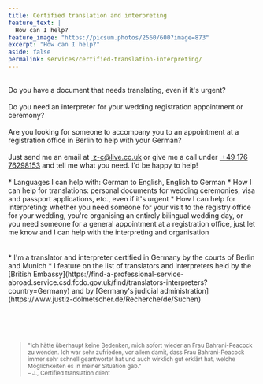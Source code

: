 ```yaml
---
title: Certified translation and interpreting
feature_text: |
  How can I help?
feature_image: "https://picsum.photos/2560/600?image=873"
excerpt: "How can I help?"
aside: false
permalink: services/certified-translation-interpreting/
---
```


<br>
Do you have a document that needs translating, even if it's urgent?<br><br>
Do you need an interpreter for your wedding registration appointment or ceremony?<br><br>
Are you looking for someone to accompany you to an appointment at a registration office in Berlin to help with your German? 
<br><br>
Just send me an email at <a href="mailto:z-c@live.co.uk">&nbsp;z-c@live.co.uk</a> or give me a call under <a href="tel:004917676298153">&nbsp;+49 176 76298153</a> and tell me what you need. I'd be happy to help!
<br><br>
* Languages I can help with: German to English, English to German
* How I can help for translations: personal documents for wedding ceremonies, visa and passport applications, etc., even if it's urgent
* How I can help for interpreting: whether you need someone for your visit to the registry office for your wedding, you're organising an entirely bilingual wedding day, or you need someone for a general appointment at a registration office, just let me know and I can help with the interpreting and organisation
<br><br><br>
* I'm a translator and interpreter certified in Germany by the courts of Berlin and Munich
* I feature on the list of translators and interpreters held by the [British Embassy](https://find-a-professional-service-abroad.service.csd.fcdo.gov.uk/find/translators-interpreters?country=Germany) and by [Germany's judicial administration](https://www.justiz-dolmetscher.de/Recherche/de/Suchen)

<br><br><br>
><small>"Ich hätte überhaupt keine Bedenken, mich sofort wieder an Frau Bahrani-Peacock zu wenden. Ich war sehr zufrieden, vor allem damit, dass Frau Bahrani-Peacock immer sehr schnell geantwortet hat und auch wirklich gut erklärt hat, welche Möglichkeiten es in meiner Situation gab."<br>
– J., Certified translation client</small>